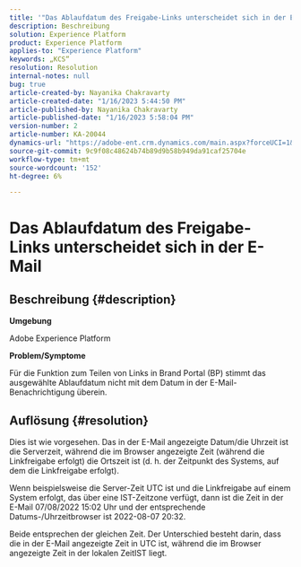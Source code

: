 ```yaml
---
title: '"Das Ablaufdatum des Freigabe-Links unterscheidet sich in der E-Mail.'
description: Beschreibung
solution: Experience Platform
product: Experience Platform
applies-to: "Experience Platform"
keywords: „KCS“
resolution: Resolution
internal-notes: null
bug: true
article-created-by: Nayanika Chakravarty
article-created-date: "1/16/2023 5:44:50 PM"
article-published-by: Nayanika Chakravarty
article-published-date: "1/16/2023 5:58:04 PM"
version-number: 2
article-number: KA-20044
dynamics-url: "https://adobe-ent.crm.dynamics.com/main.aspx?forceUCI=1&pagetype=entityrecord&etn=knowledgearticle&id=9e14b874-c595-ed11-aad1-6045bd006149"
source-git-commit: 9c9f08c48624b74b89d9b58b949da91caf25704e
workflow-type: tm+mt
source-wordcount: '152'
ht-degree: 6%

---
```


# Das Ablaufdatum des Freigabe-Links unterscheidet sich in der E-Mail

## Beschreibung {#description}


<b>Umgebung</b>

Adobe Experience Platform

<b>Problem/Symptome</b>

Für die Funktion zum Teilen von Links in Brand Portal (BP) stimmt das ausgewählte Ablaufdatum nicht mit dem Datum in der E-Mail-Benachrichtigung überein.


## Auflösung {#resolution}


Dies ist wie vorgesehen. Das in der E-Mail angezeigte Datum/die Uhrzeit ist die Serverzeit, während die im Browser angezeigte Zeit (während die Linkfreigabe erfolgt) die Ortszeit ist (d. h. der Zeitpunkt des Systems, auf dem die Linkfreigabe erfolgt).

Wenn beispielsweise die Server-Zeit UTC ist und die Linkfreigabe auf einem System erfolgt, das über eine IST-Zeitzone verfügt, dann ist die Zeit in der E-Mail 07/08/2022 15:02 Uhr und der entsprechende Datums-/Uhrzeitbrowser ist 2022-08-07 20:32.

Beide entsprechen der gleichen Zeit. Der Unterschied besteht darin, dass die in der E-Mail angezeigte Zeit in UTC ist, während die im Browser angezeigte Zeit in der lokalen ZeitIST liegt.
